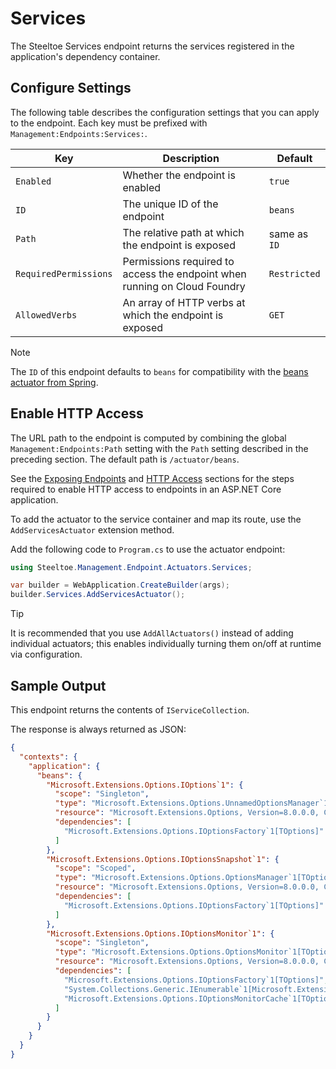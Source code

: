 # Services

The Steeltoe Services endpoint returns the services registered in the application's dependency container.

## Configure Settings

The following table describes the configuration settings that you can apply to the endpoint.
Each key must be prefixed with `Management:Endpoints:Services:`.

| Key | Description | Default |
| --- | ----------- | ------- |
| `Enabled` | Whether the endpoint is enabled | `true` |
| `ID` | The unique ID of the endpoint | `beans` |
| `Path` | The relative path at which the endpoint is exposed | same as `ID` |
| `RequiredPermissions` | Permissions required to access the endpoint when running on Cloud Foundry | `Restricted` |
| `AllowedVerbs` | An array of HTTP verbs at which the endpoint is exposed | `GET` |

> [!NOTE]
> The `ID` of this endpoint defaults to `beans` for compatibility with the [beans actuator from Spring](https://docs.spring.io/spring-boot/api/rest/actuator/beans.html).

## Enable HTTP Access

The URL path to the endpoint is computed by combining the global `Management:Endpoints:Path` setting with the `Path` setting described in the preceding section.
The default path is `/actuator/beans`.

See the [Exposing Endpoints](./using-endpoints.md#exposing-endpoints) and [HTTP Access](./using-endpoints.md#http-access) sections for the steps required to enable HTTP access to endpoints in an ASP.NET Core application.

To add the actuator to the service container and map its route, use the `AddServicesActuator` extension method.

Add the following code to `Program.cs` to use the actuator endpoint:

```csharp
using Steeltoe.Management.Endpoint.Actuators.Services;

var builder = WebApplication.CreateBuilder(args);
builder.Services.AddServicesActuator();
```

> [!TIP]
> It is recommended that you use `AddAllActuators()` instead of adding individual actuators;
> this enables individually turning them on/off at runtime via configuration.

## Sample Output

This endpoint returns the contents of `IServiceCollection`.

The response is always returned as JSON:

```json
{
  "contexts": {
    "application": {
      "beans": {
        "Microsoft.Extensions.Options.IOptions`1": {
          "scope": "Singleton",
          "type": "Microsoft.Extensions.Options.UnnamedOptionsManager`1[TOptions]",
          "resource": "Microsoft.Extensions.Options, Version=8.0.0.0, Culture=neutral, PublicKeyToken=adb9793829ddae60",
          "dependencies": [
            "Microsoft.Extensions.Options.IOptionsFactory`1[TOptions]"
          ]
        },
        "Microsoft.Extensions.Options.IOptionsSnapshot`1": {
          "scope": "Scoped",
          "type": "Microsoft.Extensions.Options.OptionsManager`1[TOptions]",
          "resource": "Microsoft.Extensions.Options, Version=8.0.0.0, Culture=neutral, PublicKeyToken=adb9793829ddae60",
          "dependencies": [
            "Microsoft.Extensions.Options.IOptionsFactory`1[TOptions]"
          ]
        },
        "Microsoft.Extensions.Options.IOptionsMonitor`1": {
          "scope": "Singleton",
          "type": "Microsoft.Extensions.Options.OptionsMonitor`1[TOptions]",
          "resource": "Microsoft.Extensions.Options, Version=8.0.0.0, Culture=neutral, PublicKeyToken=adb9793829ddae60",
          "dependencies": [
            "Microsoft.Extensions.Options.IOptionsFactory`1[TOptions]",
            "System.Collections.Generic.IEnumerable`1[Microsoft.Extensions.Options.IOptionsChangeTokenSource`1[TOptions]]",
            "Microsoft.Extensions.Options.IOptionsMonitorCache`1[TOptions]"
          ]
        }
      }
    }
  }
}
```
